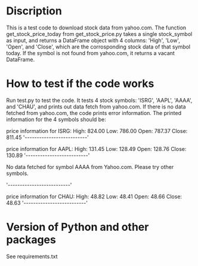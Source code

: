 # Discription
This is a test code to download stock data from yahoo.com. The function get_stock_price_today from get_stock_price.py takes a single stock_symbol as input, and returns a DataFrame object with 4 columns: 'High', 'Low', 'Open', and 'Close', which are the corrosponding stock data of that symbol today. If the symbol is not found from yahoo.com, it returns a vacant DataFrame.


# How to test if the code works
Run test.py to test the code. It tests 4 stock symbols: 'ISRG', 'AAPL', 'AAAA', and 'CHAU', and prints out data fetch from yahoo.com. If there is no data fetched from yahoo.com, the code prints error information. The printed information for the 4 symbols should be:

price information for ISRG:
High:  824.00
Low:   786.00
Open:  787.37
Close: 811.45
'--------------------------'

price information for AAPL:
High:  131.45
Low:   128.49
Open:  128.76
Close: 130.89
'--------------------------'

No data fetched for symbol AAAA from Yahoo.com. Please try other symbols.

'--------------------------'

price information for CHAU:
High:  48.82
Low:   48.41
Open:  48.66
Close: 48.63
'--------------------------'

# Version of Python and other packages
See requirements.txt